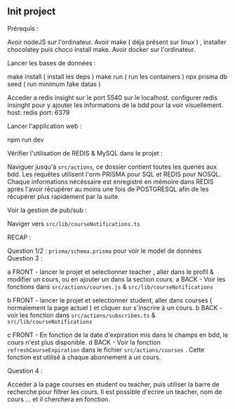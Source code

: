 ## Init project

Prérequis :

Avoir nodeJS sur l'ordinateur.
Avoir make ( déja présent sur linux ) , installer chocolatey puis choco install make.
Avoir docker sur l'ordinateur.

Lancer les bases de données :

make install ( install les deps )
make run ( run les containers )
npx prisma db seed ( run minimum fake datas )

Acceder a redis insight sur le port 5540 sur le localhost.
configurer redis insinght pour y ajouter les informations de la bdd pour la voir visuellement.
host: redis
port: 6379

Lancer l'application web :

npm run dev

Vérifier l'utilisation de REDIS & MySQL dans le projet :

Naviguer jusqu'à `src/actions`, ce dossier contient toutes les queries aux bdd.
Les requêtes utilisent l'orm PRISMA pour SQL et REDIS pour NOSQL.
Chaque informations nécéssaire est enregistré en mémoire dans REDIS après l'avoir récupérer au moins une fois de POSTGRESQL afin de les récupérer plus rapidement par la suite.

Voir la gestion de pub/sub :

Naviger vers `src/lib/courseNotifications.ts`

RECAP :

Question 1/2 : `prisma/schema.prisma` pour voir le model de données
Question 3 :

a FRONT - lancer le projet et selectionner teacher , aller dans le profil & modifier un cours, ou en ajouter un dans la section cours.
a BACK - Voir les fonctions dans `src/actions/courses.js` & `src/lib/courseNotifications`

b FRONT - lancer le projet et selectionner student, aller dans courses ( normalement la page actuel ) et cliquer sur s'inscrire à un cours.
b BACK - voir les fonction dans `src/actions/subscribes.ts` & `src/lib/courseNotifications`

c FRONT - En fonction de la date d'expiration mis dans le champs en bdd, le cours n'est plus disponible.
d BACK - Voir la fonction `refreshCourseExpiration` dans le fichier `src/actions/courses` . Cette fonction est utilisé à chaque abonnement a un cours.

Question 4 :

Acceder à la page courses en student ou teacher, puis utiliser la barre de recherche pour filtrer les cours. Il est possible d'ecrire un teacher, nom de cours ... et il cherchera en fonction.
